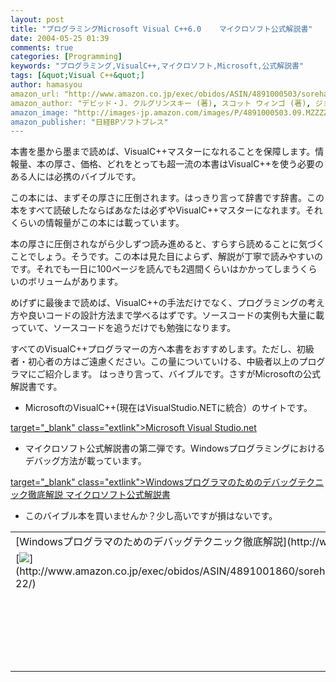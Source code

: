 ```yaml
---
layout: post
title: "プログラミングMicrosoft Visual C++6.0    マイクロソフト公式解説書"
date: 2004-05-25 01:39
comments: true
categories: [Programming]
keywords: "プログラミング,VisualC++,マイクロソフト,Microsoft,公式解説書"
tags: [&quot;Visual C++&quot;]
author: hamasyou
amazon_url: "http://www.amazon.co.jp/exec/obidos/ASIN/4891000503/sorehabooks-22"
amazon_author: "デビッド・J. クルグリンスキー (著), スコット ウィンゴ (著), ジョージ シェファード (著), David J. Kruglinski (原著), Scot Wingo (原著), George Shepherd (原著), デジタルアドバンテージ (翻訳)"
amazon_image: "http://images-jp.amazon.com/images/P/4891000503.09.MZZZZZZZ.jpg"
amazon_publisher: "日経BPソフトプレス"
---
```


本書を墨から墨まで読めば、VisualC++マスターになれることを保障します。情報量、本の厚さ、価格、どれをとっても超一流の本書はVisualC++を使う必要のある人には必携のバイブルです。


<!-- more -->

この本には、まずその厚さに圧倒されます。はっきり言って辞書です辞書。この本をすべて読破したならばあなたは必ずやVisualC++マスターになれます。それくらいの情報量がこの本には載っています。

本の厚さに圧倒されながら少しずつ読み進めると、すらすら読めることに気づくことでしょう。そうです。この本は見た目によらず、解説が丁寧で読みやすいのです。それでも一日に100ページを読んでも2週間くらいはかかってしまうくらいのボリュームがあります。

めげずに最後まで読めば、VisualC++の手法だけでなく、プログラミングの考え方や良いコードの設計方法まで学べるはずです。ソースコードの実例も大量に載っていて、ソースコードを追うだけでも勉強になります。

すべてのVisualC++プログラマーの方へ本書をおすすめします。ただし、初級者・初心者の方はご遠慮ください。この量についていける、中級者以上のプログラマにご紹介します。
はっきり言って、バイブルです。さすがMicrosoftの公式解説書です。

+ MicrosoftのVisualC++(現在はVisualStudio.NETに統合）のサイトです。

[ target="_blank" class="extlink">Microsoft Visual Studio.net](http://www.microsoft.com/japan/msdn/vstudio/default.aspx)

+ マイクロソフト公式解説書の第二弾です。Windowsプログラミングにおけるデバッグ方法が載っています。

[ target="_blank" class="extlink">Windowsプログラマのためのデバッグテクニック徹底解説    マイクロソフト公式解説書](http://www.amazon.co.jp/exec/obidos/ASIN/4891001860/sorehabooks-22)


+ このバイブル本を買いませんか？少し高いですが損はないです。

<div class="rakuten"><table width="400" border="0" cellpadding="5"><tr><td colspan="2">[Windowsプログラマのためのデバッグテクニック徹底解説](http://www.amazon.co.jp/exec/obidos/ASIN/4891001860/sorehabooks-22/)</td></tr><tr><td valign="top">[<img src="http://images-jp.amazon.com/images/P/4891001860.09.MZZZZZZZ.jpg"   border="0" />](http://www.amazon.co.jp/exec/obidos/ASIN/4891001860/sorehabooks-22/)</td><td valign="top"><font size="-1">ジョン ロビンズ　John Robbins　豊田 孝<br /><br /><iframe scrolling="no" frameborder="0" width="200" height="40" hspace="0" vspace="0" marginheight="0" marginwidth="0" src="http://webservices.amazon.co.jp/onca/xml?Service=AWSECommerceService&SubscriptionId=0G91FPYVW6ZGWBH4Y9G2&AssociateTag=goodpic-22&Operation=ItemLookup&IdType=ASIN&ContentType=text/html&Page=1&ResponseGroup=Offers&ItemId=4891001860&Version=2004-10-04&Style=http://www.g-tools.net/xsl/priceFFFFFF.xsl"></iframe><br /><b>おすすめ平均　</b><img src="http://g-images.amazon.com/images/G/01/detail/stars-4-0.gif"   /><br /><img src="http://g-images.amazon.com/images/G/01/detail/stars-4-0.gif"   />おすすめです<br /><br />[Amazonで詳しく見る](http://www.amazon.co.jp/exec/obidos/ASIN/4891001860/sorehabooks-22/)</font>　　　<font size="-2">by [G-Tools](http://www.goodpic.com/mt/aws/)</font><br /></td></tr></table></div>




